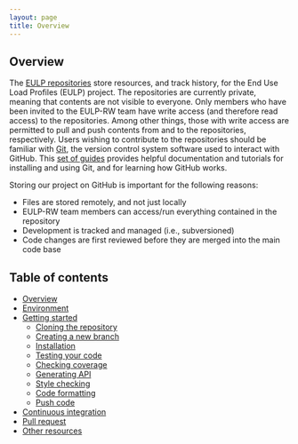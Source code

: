 ```yaml
---
layout: page
title: Overview
---
```


Overview
--------

The [EULP repositories](https://github.com/NREL?utf8=%E2%9C%93&q=EULP&type=&language=) store resources, and track history, for the End Use Load Profiles (EULP) project. The repositories are currently private, meaning that contents are not visible to everyone. Only members who have been invited to the EULP-RW team have write access (and therefore read access) to the repositories. Among other things, those with write access are permitted to pull and push contents from and to the repositories, respectively. Users wishing to contribute to the repositories should be familiar with [Git](https://git-scm.com/), the version control system software used to interact with GitHub. This [set of guides](https://guides.github.com/) provides helpful documentation and tutorials for installing and using Git, and for learning how GitHub works.

Storing our project on GitHub is important for the following reasons:
  * Files are stored remotely, and not just locally
  * EULP-RW team members can access/run everything contained in the repository
  * Development is tracked and managed (i.e., subversioned)
  * Code changes are first reviewed before they are merged into the main code base

Table of contents
-----------------
* [Overview](#overview)
* [Environment](pages/environment.html)
* [Getting started](#getting-started)
  * [Cloning the repository](#cloning-the-repository)
  * [Creating a new branch](#creating-a-new-branch)
  * [Installation](#installation)
  * [Testing your code](#testing-your-code)
  * [Checking coverage](#checking-coverage)
  * [Generating API](#generating-api)
  * [Style checking](#style-checking)
  * [Code formatting](#code-formatting)
  * [Push code](#push-code)
* [Continuous integration](#continuous-integration)
* [Pull request](#pull-request)
* [Other resources](#other-resources)